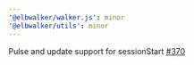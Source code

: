 ```yaml
---
'@elbwalker/walker.js': minor
'@elbwalker/utils': minor
---
```


Pulse and update support for sessionStart
[#370](https://github.com/elbwalker/walkerOS/issues/370)
